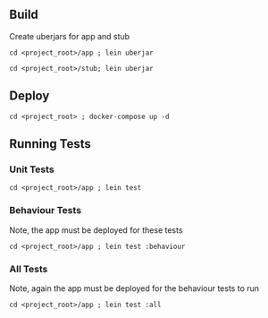 ## Build

Create uberjars for app and stub

`cd <project_root>/app ; lein uberjar`

`cd <project_root>/stub; lein uberjar`

## Deploy

`cd <project_root> ; docker-compose up -d`

## Running Tests

### Unit Tests

`cd <project_root>/app ; lein test`

### Behaviour Tests

Note, the app must be deployed for these tests

`cd <project_root>/app ; lein test :behaviour`

### All Tests

Note, again the app must be deployed for the behaviour tests to run

`cd <project_root>/app ; lein test :all`
